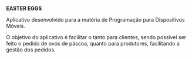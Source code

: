 **EASTER EGGS**

Aplicativo desenvolvido para a matéria de Programação para Dispositivos Móveis.

O objetivo do aplicativo é facilitar o tanto para clientes, sendo possível ser feito o pedido de ovos de páscoa, quanto para produtores, facilitando a gestão dos pedidos.
